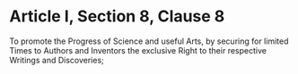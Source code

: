 # Article I, Section 8, Clause 8

To promote the Progress of Science and useful Arts, by securing for limited
Times to Authors and Inventors the exclusive Right to their respective
Writings and Discoveries;
